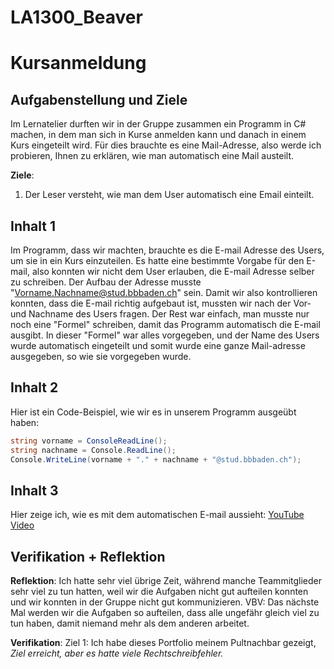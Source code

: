 # LA1300_Beaver

# Kursanmeldung

## Aufgabenstellung und Ziele

Im Lernatelier durften wir in der Gruppe zusammen ein Programm in C# machen, in dem man sich in Kurse anmelden kann und danach in einem Kurs eingeteilt wird. Für dies brauchte es eine Mail-Adresse, also werde ich probieren, Ihnen zu erklären, wie man automatisch eine Mail austeilt.

**Ziele**:
1. Der Leser versteht, wie man dem User automatisch eine Email einteilt.
## Inhalt 1

Im Programm, dass wir machten, brauchte es die E-mail Adresse des Users, um sie in ein Kurs einzuteilen. Es hatte eine bestimmte Vorgabe für den E-mail, also konnten wir nicht dem User erlauben, die E-mail Adresse selber zu schreiben. Der Aufbau der Adresse musste "Vorname.Nachname@stud.bbbaden.ch" sein. Damit wir also kontrollieren konnten, dass die E-mail richtig aufgebaut ist, mussten wir nach der Vor- und Nachname des Users fragen. Der Rest war einfach, man musste nur noch eine "Formel" schreiben, damit das Programm automatisch die E-mail ausgibt. In dieser "Formel" war alles vorgegeben, und der Name des Users wurde automatisch eingeteilt und somit wurde eine ganze Mail-adresse ausgegeben, so wie sie vorgegeben wurde.

## Inhalt 2
Hier ist ein Code-Beispiel, wie wir es in unserem Programm ausgeübt haben:
```csharp
string vorname = ConsoleReadLine();
string nachname = Console.ReadLine();
Console.WriteLine(vorname + "." + nachname + "@stud.bbbaden.ch");
```

## Inhalt 3

Hier zeige ich, wie es mit dem automatischen E-mail aussieht:
[YouTube Video](https://www.youtube.com/watch?v=rdfIafQPElk)

## Verifikation + Reflektion 

**Reflektion**:
Ich hatte sehr viel übrige Zeit, während manche Teammitglieder sehr viel zu tun hatten, weil wir die Aufgaben nicht gut aufteilen konnten und wir konnten in der Gruppe nicht gut kommunizieren.
VBV: Das nächste Mal werden wir die Aufgaben so aufteilen, dass alle ungefähr gleich viel zu tun haben, damit niemand mehr als dem anderen arbeitet. 

**Verifikation**:
Ziel 1: Ich habe dieses Portfolio meinem Pultnachbar gezeigt, *Ziel erreicht, aber es hatte viele Rechtschreibfehler.*
